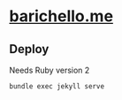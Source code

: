 # [barichello.me](https://barichello.me)

## Deploy

Needs Ruby version 2

`bundle exec jekyll serve`

